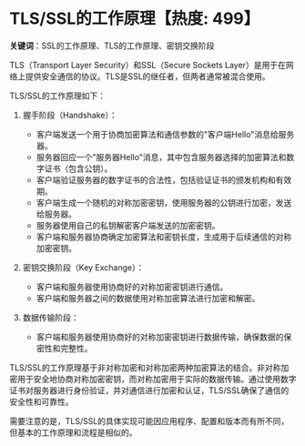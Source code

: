 # TLS/SSL的工作原理【热度: 499】

**关键词**：SSL的工作原理、TLS的工作原理、密钥交换阶段

TLS（Transport Layer Security）和SSL（Secure Sockets Layer）是用于在网络上提供安全通信的协议。TLS是SSL的继任者，但两者通常被混合使用。

TLS/SSL的工作原理如下：

1. 握手阶段（Handshake）：
    - 客户端发送一个用于协商加密算法和通信参数的"客户端Hello"消息给服务器。
    - 服务器回应一个"服务器Hello"消息，其中包含服务器选择的加密算法和数字证书（包含公钥）。
    - 客户端验证服务器的数字证书的合法性，包括验证证书的颁发机构和有效期。
    - 客户端生成一个随机的对称加密密钥，使用服务器的公钥进行加密，发送给服务器。
    - 服务器使用自己的私钥解密客户端发送的加密密钥。
    - 客户端和服务器协商确定加密算法和密钥长度，生成用于后续通信的对称加密密钥。

2. 密钥交换阶段（Key Exchange）：
    - 客户端和服务器使用协商好的对称加密密钥进行通信。
    - 客户端和服务器之间的数据使用对称加密算法进行加密和解密。

3. 数据传输阶段：
    - 客户端和服务器使用协商好的对称加密密钥进行数据传输，确保数据的保密性和完整性。

TLS/SSL的工作原理基于非对称加密和对称加密两种加密算法的结合。非对称加密用于安全地协商对称加密密钥，而对称加密用于实际的数据传输。通过使用数字证书对服务器进行身份验证，并对通信进行加密和认证，TLS/SSL确保了通信的安全性和可靠性。

需要注意的是，TLS/SSL的具体实现可能因应用程序、配置和版本而有所不同，但基本的工作原理和流程是相似的。